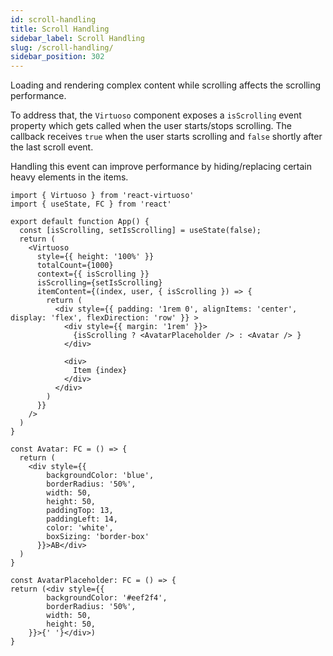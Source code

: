 ```yaml
---
id: scroll-handling
title: Scroll Handling
sidebar_label: Scroll Handling
slug: /scroll-handling/
sidebar_position: 302
---
```


Loading and rendering complex content while scrolling affects the scrolling performance.

To address that, the `Virtuoso` component exposes a `isScrolling` event property which gets called when the user starts/stops scrolling.
The callback receives `true` when the user starts scrolling and `false` shortly after the last scroll event.

Handling this event can improve performance by hiding/replacing certain heavy elements in the items.


```tsx live
import { Virtuoso } from 'react-virtuoso'
import { useState, FC } from 'react'

export default function App() {
  const [isScrolling, setIsScrolling] = useState(false);
  return (
    <Virtuoso
      style={{ height: '100%' }}
      totalCount={1000}
      context={{ isScrolling }}
      isScrolling={setIsScrolling}
      itemContent={(index, user, { isScrolling }) => {
        return (
          <div style={{ padding: '1rem 0', alignItems: 'center', display: 'flex', flexDirection: 'row' }} >
            <div style={{ margin: '1rem' }}>
              {isScrolling ? <AvatarPlaceholder /> : <Avatar /> }
            </div>

            <div>
              Item {index}
            </div>
          </div>
        )
      }}
    />
  )
}

const Avatar: FC = () => {
  return (
    <div style={{
        backgroundColor: 'blue',
        borderRadius: '50%',
        width: 50,
        height: 50,
        paddingTop: 13,
        paddingLeft: 14,
        color: 'white',
        boxSizing: 'border-box'
      }}>AB</div>
  )
}

const AvatarPlaceholder: FC = () => {
return (<div style={{
        backgroundColor: '#eef2f4',
        borderRadius: '50%',
        width: 50,
        height: 50,
    }}>{' '}</div>)
}



```
